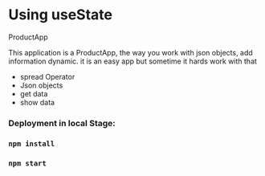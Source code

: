 # Using useState

ProductApp

This application is a ProductApp, the way you work with json objects, add information dynamic. it is an easy app but sometime it hards work with that

- spread Operator
- Json objects
- get data
- show data

### Deployment in local Stage:

### `npm install`

### `npm start`
